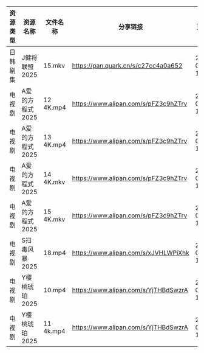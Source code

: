 | 资源类型 | 资源名称       | 文件名称      | 分享链接                                 | 更新时间                |
| ---- | ---------- | --------- | ------------------------------------ | ------------------- |
| 日韩剧集 | J健将联盟2025  | 15.mkv    | https://pan.quark.cn/s/c27cc4a0a652  | 2025-07-20 16:23:37 |
| 电视剧  | A爱的方程式2025 | 12 4K.mp4 | https://www.alipan.com/s/pFZ3c9hZTrv | 2025-07-20 16:02:21 |
| 电视剧  | A爱的方程式2025 | 13 4K.mp4 | https://www.alipan.com/s/pFZ3c9hZTrv | 2025-07-20 16:02:20 |
| 电视剧  | A爱的方程式2025 | 14 4K.mkv | https://www.alipan.com/s/pFZ3c9hZTrv | 2025-07-20 16:02:20 |
| 电视剧  | A爱的方程式2025 | 15 4K.mkv | https://www.alipan.com/s/pFZ3c9hZTrv | 2025-07-20 16:02:18 |
| 电视剧  | S扫毒风暴2025  | 18.mp4    | https://www.alipan.com/s/xJVHLWPiXhk | 2025-07-20 12:02:51 |
| 电视剧  | Y樱桃琥珀2025  | 10.mp4    | https://www.alipan.com/s/YjTHBdSwzrA | 2025-07-20 16:03:12 |
| 电视剧  | Y樱桃琥珀2025  | 11 4k.mp4 | https://www.alipan.com/s/YjTHBdSwzrA | 2025-07-20 16:03:11 |
